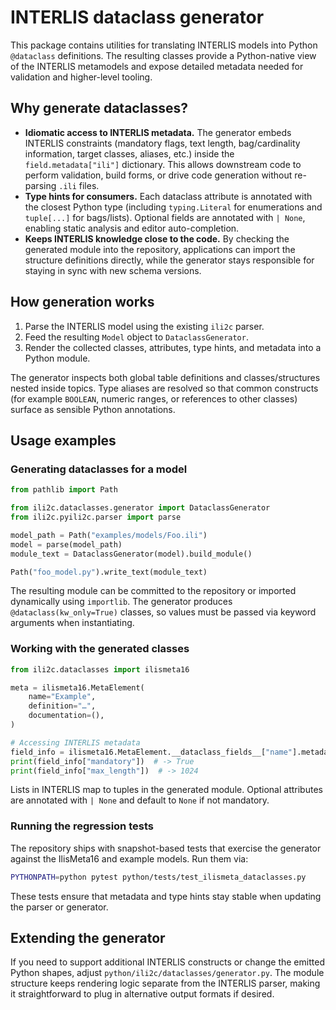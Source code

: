 # INTERLIS dataclass generator

This package contains utilities for translating INTERLIS models into Python
`@dataclass` definitions.  The resulting classes provide a Python-native view of
the INTERLIS metamodels and expose detailed metadata needed for validation and
higher-level tooling.

## Why generate dataclasses?

* **Idiomatic access to INTERLIS metadata.**  The generator embeds INTERLIS
  constraints (mandatory flags, text length, bag/cardinality information, target
  classes, aliases, etc.) inside the `field.metadata["ili"]` dictionary.  This
  allows downstream code to perform validation, build forms, or drive code
  generation without re-parsing `.ili` files.
* **Type hints for consumers.**  Each dataclass attribute is annotated with the
  closest Python type (including `typing.Literal` for enumerations and
  `tuple[...]` for bags/lists).  Optional fields are annotated with `| None`,
  enabling static analysis and editor auto-completion.
* **Keeps INTERLIS knowledge close to the code.**  By checking the generated
  module into the repository, applications can import the structure definitions
  directly, while the generator stays responsible for staying in sync with new
  schema versions.

## How generation works

1. Parse the INTERLIS model using the existing `ili2c` parser.
2. Feed the resulting `Model` object to `DataclassGenerator`.
3. Render the collected classes, attributes, type hints, and metadata into a
   Python module.

The generator inspects both global table definitions and classes/structures
nested inside topics.  Type aliases are resolved so that common constructs (for
example `BOOLEAN`, numeric ranges, or references to other classes) surface as
sensible Python annotations.

## Usage examples

### Generating dataclasses for a model

```python
from pathlib import Path

from ili2c.dataclasses.generator import DataclassGenerator
from ili2c.pyili2c.parser import parse

model_path = Path("examples/models/Foo.ili")
model = parse(model_path)
module_text = DataclassGenerator(model).build_module()

Path("foo_model.py").write_text(module_text)
```

The resulting module can be committed to the repository or imported dynamically
using `importlib`.  The generator produces `@dataclass(kw_only=True)` classes,
so values must be passed via keyword arguments when instantiating.

### Working with the generated classes

```python
from ili2c.dataclasses import ilismeta16

meta = ilismeta16.MetaElement(
    name="Example",
    definition="…",
    documentation=(),
)

# Accessing INTERLIS metadata
field_info = ilismeta16.MetaElement.__dataclass_fields__["name"].metadata["ili"]
print(field_info["mandatory"])  # -> True
print(field_info["max_length"])  # -> 1024
```

Lists in INTERLIS map to tuples in the generated module.  Optional attributes
are annotated with `| None` and default to `None` if not mandatory.

### Running the regression tests

The repository ships with snapshot-based tests that exercise the generator
against the IlisMeta16 and example models.  Run them via:

```bash
PYTHONPATH=python pytest python/tests/test_ilismeta_dataclasses.py
```

These tests ensure that metadata and type hints stay stable when updating the
parser or generator.

## Extending the generator

If you need to support additional INTERLIS constructs or change the emitted
Python shapes, adjust `python/ili2c/dataclasses/generator.py`.  The module
structure keeps rendering logic separate from the INTERLIS parser, making it
straightforward to plug in alternative output formats if desired.
